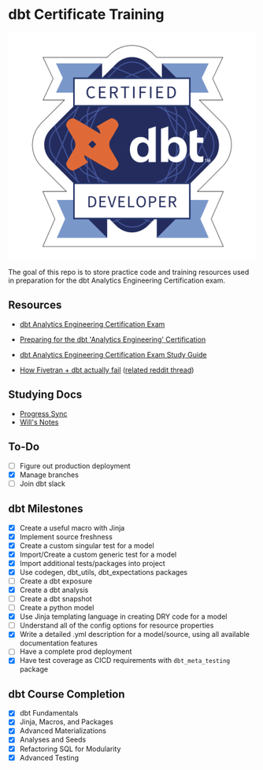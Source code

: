 # dbt Certificate Training

![dbt certification badge](dbt_cert_badge.png)

The goal of this repo is to store practice code and training resources used in preparation for the dbt Analytics Engineering Certification exam.

## Resources

- [dbt Analytics Engineering Certification Exam](https://www.getdbt.com/blog/dbt-certification-program/)

- [Preparing for the dbt 'Analytics Engineering' Certification](https://medium.com/geekculture/preparing-for-the-dbt-analytics-engineering-certification-5496c3ec6e15)

- [dbt Analytics Engineering Certification Exam Study Guide](https://www.getdbt.com/assets/uploads/dbt_certificate_study_guide.pdf)

- [How Fivetran + dbt actually fail](https://medium.com/@laurengreerbalik/how-fivetran-dbt-actually-fail-3a20083b2506) ([related reddit thread](https://www.reddit.com/r/dataengineering/comments/xxfmat/how_fivetran_dbt_actually_fail/))

## Studying Docs

- [Progress Sync](https://docs.google.com/document/d/1MPwNXuyeBqjwfcUeMVRx-AbRIW8X4Bt0kKq2pHtCIiY/edit?usp=sharing)
- [Will's Notes](https://docs.google.com/document/d/18gH7w68tCgesLYHfDyxC1U3xiQli7bLy_dmp5-M18uw/edit?usp=sharing)

## To-Do

- [ ] Figure out production deployment
- [x] Manage branches
- [ ] Join dbt slack

## dbt Milestones

- [x] Create a useful macro with Jinja
- [x] Implement source freshness
- [x] Create a custom singular test for a model
- [x] Import/Create a custom generic test for a model
- [x] Import additional tests/packages into project
- [x] Use codegen, dbt_utils, dbt_expectations packages
- [ ] Create a dbt exposure
- [x] Create a dbt analysis
- [ ] Create a dbt snapshot
- [ ] Create a python model
- [x] Use Jinja templating language in creating DRY code for a model
- [ ] Understand all of the config options for resource properties
- [x] Write a detailed .yml description for a model/source, using all available documentation features
- [ ] Have a complete prod deployment
- [x] Have test coverage as CICD requirements with `dbt_meta_testing` package

## dbt Course Completion

- [x] dbt Fundamentals
- [x] Jinja, Macros, and Packages
- [x] Advanced Materializations
- [x] Analyses and Seeds
- [x] Refactoring SQL for Modularity
- [x] Advanced Testing
